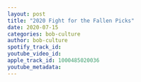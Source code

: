 ```yaml
---
layout: post
title: "2020 Fight for the Fallen Picks"
date: 2020-07-15
categories: bob-culture
author: bob-culture
spotify_track_id: 
youtube_video_id: 
apple_track_id: 1000485020036
youtube_metadata: 
---
```


